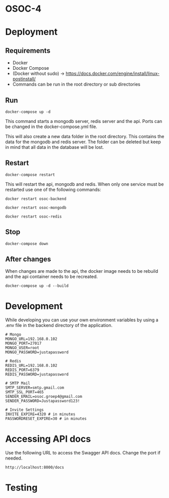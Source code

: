 # OSOC-4

# Deployment

## Requirements

- Docker
- Docker Compose
- (Docker without sudo) -> https://docs.docker.com/engine/install/linux-postinstall/
- Commands can be run in the root directory or sub directories

## Run

`docker-compose up -d`

This command starts a mongodb server, redis server and the api. Ports can be changed in the docker-compose.yml file.

This will also create a new data folder in the root directory. This contains the data for the mongodb and redis server. The folder can be deleted but keep in mind that all data in the database will be lost.

## Restart

`docker-compose restart`

This will restart the api, mongodb and redis.
When only one service must be restarted use one of the following commands:

`docker restart osoc-backend`

`docker restart osoc-mongodb`

`docker restart osoc-redis`

## Stop

`docker-compose down`

## After changes

When changes are made to the api, the docker image needs to be rebuild and the api container needs to be recreated.

`docker-compose up -d --build`

# Development

While developing you can use your own environment variables by using a .env file in the backend directory of the application.

```
# Mongo
MONGO_URL=192.168.0.102
MONGO_PORT=27017
MONGO_USER=root
MONGO_PASSWORD=justapassword

# Redis
REDIS_URL=192.168.0.102
REDIS_PORT=6379
REDIS_PASSWORD=justapassword

# SMTP Mail
SMTP_SERVER=smtp.gmail.com
SMTP_SSL_PORT=465
SENDER_EMAIL=osoc.groep4@gmail.com
SENDER_PASSWORD=Justapassword123!

# Invite Settings
INVITE_EXPIRE=4320 # in minutes
PASSWORDRESET_EXPIRE=30 # in minutes
```

# Accessing API docs

Use the following URL to access the Swagger API docs. Change the port if needed.

`http://localhost:8000/docs`

# Testing
